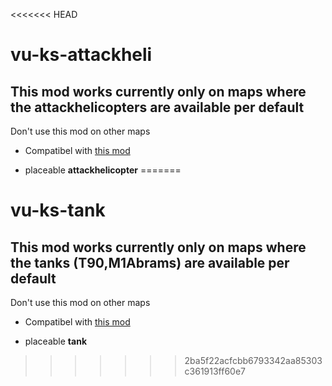 <<<<<<< HEAD
# vu-ks-attackheli

## This mod works currently only on maps where the attackhelicopters are available per default
Don't use this mod on other maps
* Compatibel with [this mod](https://github.com/Maxinger15/VU-Killstreak)

* placeable **attackhelicopter**
=======
# vu-ks-tank

## This mod works currently only on maps where the tanks (T90,M1Abrams) are available per default
Don't use this mod on other maps

* Compatibel with [this mod](https://github.com/Maxinger15/VU-Killstreak)

* placeable **tank**
>>>>>>> 2ba5f22acfcbb6793342aa85303c361913ff60e7
